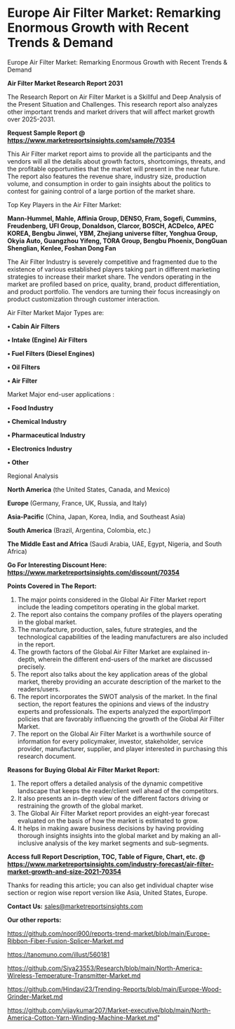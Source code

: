 # Europe Air Filter Market: Remarking Enormous Growth with Recent Trends & Demand
 Europe Air Filter Market: Remarking Enormous Growth with Recent Trends & Demand

<strong>Air Filter Market Research Report 2031</strong>

The Research Report on Air Filter Market is a Skillful and Deep Analysis of the Present Situation and Challenges. This research report also analyzes other important trends and market drivers that will affect market growth over 2025-2031.

<strong>Request Sample Report @ <a href=https://www.marketreportsinsights.com/sample/70354>https://www.marketreportsinsights.com/sample/70354</a></strong>

This Air Filter market report aims to provide all the participants and the vendors will all the details about growth factors, shortcomings, threats, and the profitable opportunities that the market will present in the near future. The report also features the revenue share, industry size, production volume, and consumption in order to gain insights about the politics to contest for gaining control of a large portion of the market share.

Top Key Players in the Air Filter Market:

<strong>Mann-Hummel, Mahle, Affinia Group, DENSO, Fram, Sogefi, Cummins, Freudenberg, UFI Group, Donaldson, Clarcor, BOSCH, ACDelco, APEC KOREA, Bengbu Jinwei, YBM, Zhejiang universe filter, Yonghua Group, Okyia Auto, Guangzhou Yifeng, TORA Group, Bengbu Phoenix, DongGuan Shenglian, Kenlee, Foshan Dong Fan</strong>

The Air Filter Industry is severely competitive and fragmented due to the existence of various established players taking part in different marketing strategies to increase their market share. The vendors operating in the market are profiled based on price, quality, brand, product differentiation, and product portfolio. The vendors are turning their focus increasingly on product customization through customer interaction.

Air Filter Market Major Types are:

<strong>• Cabin Air Filters

• Intake (Engine) Air Filters

• Fuel Filters (Diesel Engines)

• Oil Filters

• Air Filter</strong>

Market Major end-user applications :

<strong>• Food Industry

• Chemical Industry

• Pharmaceutical Industry

• Electronics Industry

• Other</strong>

Regional Analysis

</u><strong><b>North America</b></strong> (the United States, Canada, and Mexico)

<strong><b>Europe </b></strong>(Germany, France, UK, Russia, and Italy)

<strong><b>Asia-Pacific</b></strong> (China, Japan, Korea, India, and Southeast Asia)

<strong><b>South America</b></strong> (Brazil, Argentina, Colombia, etc.)

<strong><b>The Middle East and Africa</b></strong> (Saudi Arabia, UAE, Egypt, Nigeria, and South Africa)

<strong>Go For Interesting Discount Here: <a href=https://www.marketreportsinsights.com/discount/70354>https://www.marketreportsinsights.com/discount/70354</a></strong>

<strong>Points Covered in The Report:</strong>
<ol>
  <li>The major points considered in the Global Air Filter Market report include the leading competitors operating in the global market.</li>
  <li>The report also contains the company profiles of the players operating in the global market.</li>
  <li>The manufacture, production, sales, future strategies, and the technological capabilities of the leading manufacturers are also included in the report.</li>
  <li>The growth factors of the Global Air Filter Market are explained in-depth, wherein the different end-users of the market are discussed precisely.</li>
  <li>The report also talks about the key application areas of the global market, thereby providing an accurate description of the market to the readers/users.</li>
  <li>The report incorporates the SWOT analysis of the market. In the final section, the report features the opinions and views of the industry experts and professionals. The experts analyzed the export/import policies that are favorably influencing the growth of the Global Air Filter Market.</li>
  <li>The report on the Global Air Filter Market is a worthwhile source of information for every policymaker, investor, stakeholder, service provider, manufacturer, supplier, and player interested in purchasing this research document.</li>
</ol>
<strong>Reasons for Buying Global Air Filter Market Report:</strong>

<ol>
  <li>The report offers a detailed analysis of the dynamic competitive landscape that keeps the reader/client well ahead of the competitors.</li>
  <li>It also presents an in-depth view of the different factors driving or restraining the growth of the global market.</li>
  <li>The Global Air Filter Market report provides an eight-year forecast evaluated on the basis of how the market is estimated to grow.</li>
  <li>It helps in making aware business decisions by having providing thorough insights insights into the global market and by making an all-inclusive analysis of the key market segments and sub-segments.</li>
</ol>
<strong>Access full Report Description, TOC, Table of Figure, Chart, etc. @ <a href=https://www.marketreportsinsights.com/industry-forecast/air-filter-market-growth-and-size-2021-70354>https://www.marketreportsinsights.com/industry-forecast/air-filter-market-growth-and-size-2021-70354</a></strong>


Thanks for reading this article; you can also get individual chapter wise section or region wise report version like Asia, United States, Europe.

<strong>Contact Us:</strong>
sales@marketreportsinsights.com

<strong>Our other reports:</strong>

<a href=https://github.com/noori900/reports-trend-market/blob/main/Europe-Ribbon-Fiber-Fusion-Splicer-Market.md>https://github.com/noori900/reports-trend-market/blob/main/Europe-Ribbon-Fiber-Fusion-Splicer-Market.md</a>

<a href=https://tanomuno.com/illust/560181>https://tanomuno.com/illust/560181</a>

<a href=https://github.com/Siya23553/Research/blob/main/North-America-Wireless-Temperature-Transmitter-Market.md>https://github.com/Siya23553/Research/blob/main/North-America-Wireless-Temperature-Transmitter-Market.md</a>

<a href=https://github.com/Hindavi23/Trending-Reports/blob/main/Europe-Wood-Grinder-Market.md>https://github.com/Hindavi23/Trending-Reports/blob/main/Europe-Wood-Grinder-Market.md</a>

<a href=https://github.com/vijaykumar207/Market-executive/blob/main/North-America-Cotton-Yarn-Winding-Machine-Market.md>https://github.com/vijaykumar207/Market-executive/blob/main/North-America-Cotton-Yarn-Winding-Machine-Market.md</a>"
